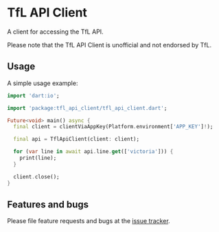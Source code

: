 # TfL API Client

A client for accessing the TfL API.

Please note that the TfL API Client is unofficial and not endorsed by TfL.

## Usage

A simple usage example:

```dart
import 'dart:io';

import 'package:tfl_api_client/tfl_api_client.dart';

Future<void> main() async {
  final client = clientViaAppKey(Platform.environment['APP_KEY']!);

  final api = TflApiClient(client: client);

  for (var line in await api.line.get(['victoria'])) {
    print(line);
  }

  client.close();
}
```

## Features and bugs

Please file feature requests and bugs at the [issue tracker][issue-tracker].

[issue-tracker]: https://github.com/tnc1997/dart-tfl-api-client/issues
